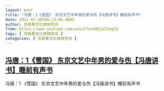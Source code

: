 ```yaml
---
layout: post
title: "冯唐：1《雪国》 东京文艺中年男的爱与伤【冯唐讲书】睡前有声书"
date: 2021-07-28T06:13:08.000Z
author: 百香果文化放映空间
from: https://www.youtube.com/watch?v=bOEjw3JmglE
tags: [ 百香果文化放映空间 ]
categories: [ 百香果文化放映空间 ]
---
```

<!--1627452788000-->
[冯唐：1《雪国》 东京文艺中年男的爱与伤【冯唐讲书】睡前有声书](https://www.youtube.com/watch?v=bOEjw3JmglE)
------

<div>
冯唐：1 《雪国》 东京文艺中年男的爱与伤【冯唐讲书】睡前有声书
</div>

